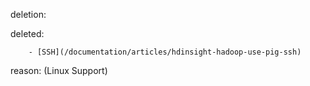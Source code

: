 deletion:

deleted:

		- [SSH](/documentation/articles/hdinsight-hadoop-use-pig-ssh)

reason: (Linux Support)

